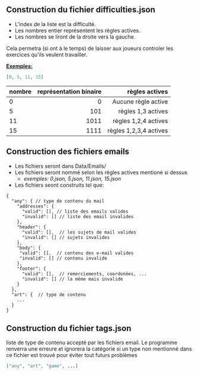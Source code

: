 ﻿## Construction du fichier difficulties.json

- L'index de la liste est la difficulté.
- Les nombres entier représentent les règles actives.
- Les nombres se liront de la droite vers la gauche.

Cela permetra (si ont à le temps) de laisser aux joueurs controler les exercices qu'ils veulent travailler.

<u><b>Exemples:</b></u>

```json
[0, 5, 11, 15]
```

| nombre | représentation binaire |         règles actives |
|--------|-----------------------:|-----------------------:|
| 0      |                      0 |    Aucune règle active |
| 5      |                    101 |     règles 1,3 actives |
| 11     |                   1011 |   règles 1,2,4 actives |
| 15     |                   1111 | règles 1,2,3,4 actives |


## Construction des fichiers emails

- Les fichiers seront dans Data/Emails/
- Les fichiers seront nommé selon les règles actives mentioné si dessus 
  - <i>exemples: 0.json, 5.json, 11.json, 15.json</i>
- Les fichiers seont construits tel que:
```json5
{
  "any": { // type de contenu du mail
    "addresses": {
      "valid": [], // liste des emails valides
      "invalid": [] // liste des email invalides
    },
    "header": {
      "valid": [],  // les sujets de mail valides
      "invalid": [] // sujets invalides
    },
    "body": {
     "valid": [],  // contenu des e-mail valides
     "invalid": [] // contenu invalide
    },
    "footer": {
      "valid": [],  // remerciements, coordonées, ...
      "invalid": [] // la même mais invalide
    }
  },
  "art": {  // type de contenu
    ...
  }
}
```

## Construction du fichier tags.json

liste de type de contenu accepté par les fichiers email.
Le programme renverra une erreure et ignorera la catégorie si un type non mentionné dans ce fichier est trouvé pour éviter tout futurs problèmes
```json
["any", "art", "game", ...]
```